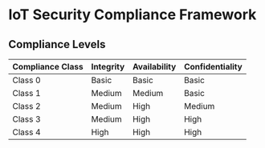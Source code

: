 # IoT Security Compliance Framework

## Compliance Levels
| Compliance Class  | Integrity | Availability  | Confidentiality|
|-------------------|-----------|---------------|----------------|
| Class 0           | Basic     |   Basic       |   Basic        |
| Class 1           | Medium    |   Medium      |   Basic        |
| Class 2           | Medium    |   High        |   Medium       |
| Class 3           | Medium    |   High        |   High         |
| Class 4           | High      |   High        |   High         |
